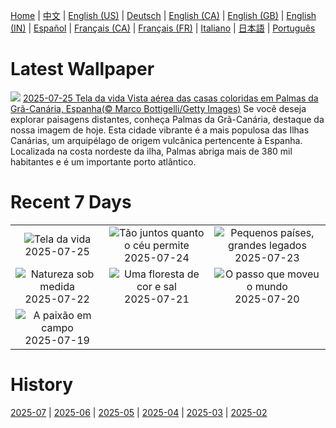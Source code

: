 [Home](../README.md) | [中文](zh-CN.md) | [English (US)](en-US.md) | [Deutsch](de-DE.md) | [English (CA)](en-CA.md) | [English (GB)](en-GB.md) | [English (IN)](en-IN.md) | [Español](es-ES.md) | [Français (CA)](fr-CA.md) | [Français (FR)](fr-FR.md) | [Italiano](it-IT.md) | [日本語](ja-JP.md) | [Português](pt-BR.md)

# Latest Wallpaper
![](https://www.bing.com/th?id=OHR.LasPalmas_PT-BR7218640401_UHD.jpg)
[2025-07-25 Tela da vida Vista aérea das casas coloridas em Palmas da Grã-Canária, Espanha(© Marco Bottigelli/Getty Images)](https://www.bing.com/th?id=OHR.LasPalmas_PT-BR7218640401_UHD.jpg)
Se você deseja explorar paisagens distantes, conheça Palmas da Grã-Canária, destaque da nossa imagem de hoje. Esta cidade vibrante é a mais populosa das Ilhas Canárias, um arquipélago de origem vulcânica pertencente à Espanha. Localizada na costa nordeste da ilha, Palmas abriga mais de 380 mil habitantes e é um importante porto atlântico.

# Recent 7 Days
|  |  |  |
|:---:|:---:|:---:|
| ![](https://www.bing.com/th?id=OHR.LasPalmas_PT-BR7218640401_400x240.jpg "Tela da vida") 2025-07-25 | ![](https://www.bing.com/th?id=OHR.AshyWoodswallow_PT-BR6492437124_400x240.jpg "Tão juntos quanto o céu permite") 2025-07-24 | ![](https://www.bing.com/th?id=OHR.VaticanCity_PT-BR6747306784_400x240.jpg "Pequenos países, grandes legados") 2025-07-23 |
| ![](https://www.bing.com/th?id=OHR.EucaliptoSC_PT-BR8170247706_400x240.jpg "Natureza sob medida") 2025-07-22 | ![](https://www.bing.com/th?id=OHR.AcroporaReef_PT-BR8456645465_400x240.jpg "Uma floresta de cor e sal") 2025-07-21 | ![](https://www.bing.com/th?id=OHR.BigMoon_PT-BR8604757050_400x240.jpg "O passo que moveu o mundo") 2025-07-20 |
| ![](https://www.bing.com/th?id=OHR.NationalSoccerDay_PT-BR3956559362_400x240.jpg "A paixão em campo") 2025-07-19 |  |  |

# History
[2025-07](../archives/wallpaper/pt-BR/w_2025_07.md) | [2025-06](../archives/wallpaper/pt-BR/w_2025_06.md) | [2025-05](../archives/wallpaper/pt-BR/w_2025_05.md) | [2025-04](../archives/wallpaper/pt-BR/w_2025_04.md) | [2025-03](../archives/wallpaper/pt-BR/w_2025_03.md) | [2025-02](../archives/wallpaper/pt-BR/w_2025_02.md)
